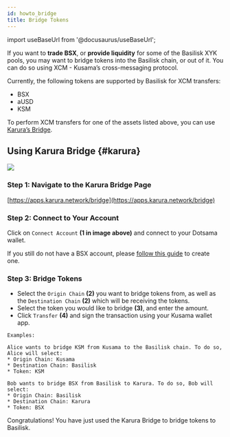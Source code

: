 ```yaml
---
id: howto_bridge
title: Bridge Tokens
---
```


import useBaseUrl from '@docusaurus/useBaseUrl';

If you want to **trade BSX**, or **provide liquidity** for some of the Basilisk XYK pools, you may want to bridge tokens into the Basilisk chain, or out of it. You can do so using XCM - Kusama’s cross-messaging protocol.

Currently, the following tokens are supported by Basilisk for XCM transfers:
* BSX
* aUSD
* KSM

To perform XCM transfers for one of the assets listed above, you can use [Karura’s Bridge](#karura).

## Using Karura Bridge {#karura}
<div style={{textAlign: 'center'}}>
  <img src={useBaseUrl('/img/howto_bridge/ausd.jpg')} />
</div>

### Step 1: Navigate to the Karura Bridge Page
[https://apps.karura.network/bridge](https://apps.karura.network/bridge)

### Step 2: Connect to Your Account

Click on `Connect Account` **(1 in image above)** and connect to your Dotsama wallet. 

If you still do not have a BSX account, please [follow this guide](https://docs.bsx.fi/create_account) to create one.

### Step 3: Bridge Tokens

* Select the `Origin Chain` **(2)** you want to bridge tokens from, as well as the `Destination Chain` **(2)** which will be receiving the tokens.
* Select the token you would like to bridge **(3)**, and enter the amount.
* Click `Transfer` **(4)** and sign the transaction using your Kusama wallet app.

```
Examples:

Alice wants to bridge KSM from Kusama to the Basilisk chain. To do so, Alice will select:
* Origin Chain: Kusama
* Destination Chain: Basilisk
* Token: KSM

Bob wants to bridge BSX from Basilisk to Karura. To do so, Bob will select:
* Origin Chain: Basilisk
* Destination Chain: Karura
* Token: BSX
```

Congratulations! You have just used the Karura Bridge to bridge tokens to Basilisk.
